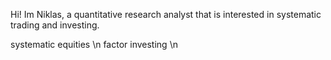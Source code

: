 Hi! Im Niklas, a quantitative research analyst that is interested in systematic trading and investing.

systematic equities \n
factor investing \n
